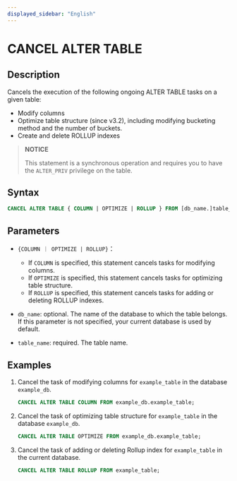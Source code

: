 ```yaml
---
displayed_sidebar: "English"
---
```


# CANCEL ALTER TABLE

## Description

Cancels the execution of the following ongoing ALTER TABLE tasks on a given table:

- Modify columns
- Optimize table structure (since v3.2), including modifying bucketing method and the number of buckets.
- Create and delete ROLLUP indexes

> **NOTICE**
>
> This statement is a synchronous operation and requires you to have the `ALTER_PRIV` privilege on the table.

## Syntax

   ```SQL
   CANCEL ALTER TABLE { COLUMN | OPTIMIZE | ROLLUP } FROM [db_name.]table_name
   ```

## Parameters

- `{COLUMN ｜ OPTIMIZE | ROLLUP}`：

  - If `COLUMN` is specified, this statement cancels tasks for modifying columns.
  - If `OPTIMIZE` is specified, this statement cancels tasks for optimizing table structure.
  - If `ROLLUP` is specified, this statement cancels tasks for adding or deleting ROLLUP indexes.

- `db_name`: optional. The name of the database to which the table belongs. If this parameter is not specified, your current database is used by default.
- `table_name`: required. The table name.

## Examples

1. Cancel the task of modifying columns for `example_table` in the database `example_db`.

   ```SQL
   CANCEL ALTER TABLE COLUMN FROM example_db.example_table;
   ```

2. Cancel the task of optimizing table structure for `example_table` in the database `example_db`.

   ```SQL
   CANCEL ALTER TABLE OPTIMIZE FROM example_db.example_table;
   ```

3. Cancel the task of adding or deleting Rollup index for `example_table` in the current database.

   ```SQL
   CANCEL ALTER TABLE ROLLUP FROM example_table;
   ```
